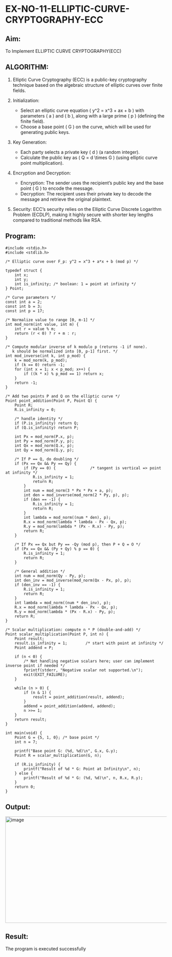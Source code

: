 # EX-NO-11-ELLIPTIC-CURVE-CRYPTOGRAPHY-ECC

## Aim:
To Implement ELLIPTIC CURVE CRYPTOGRAPHY(ECC)


## ALGORITHM:

1. Elliptic Curve Cryptography (ECC) is a public-key cryptography technique based on the algebraic structure of elliptic curves over finite fields.

2. Initialization:
   - Select an elliptic curve equation \( y^2 = x^3 + ax + b \) with parameters \( a \) and \( b \), along with a large prime \( p \) (defining the finite field).
   - Choose a base point \( G \) on the curve, which will be used for generating public keys.

3. Key Generation:
   - Each party selects a private key \( d \) (a random integer).
   - Calculate the public key as \( Q = d \times G \) (using elliptic curve point multiplication).

4. Encryption and Decryption:
   - Encryption: The sender uses the recipient’s public key and the base point \( G \) to encode the message.
   - Decryption: The recipient uses their private key to decode the message and retrieve the original plaintext.

5. Security: ECC’s security relies on the Elliptic Curve Discrete Logarithm Problem (ECDLP), making it highly secure with shorter key lengths compared to traditional methods like RSA.

## Program:
~~~
#include <stdio.h>
#include <stdlib.h>

/* Elliptic curve over F_p: y^2 = x^3 + a*x + b (mod p) */

typedef struct {
    int x;
    int y;
    int is_infinity; /* boolean: 1 = point at infinity */
} Point;

/* Curve parameters */
const int a = 2;
const int b = 3;
const int p = 17;

/* Normalize value to range [0, m-1] */
int mod_norm(int value, int m) {
    int r = value % m;
    return (r < 0) ? r + m : r;
}

/* Compute modular inverse of k modulo p (returns -1 if none).
   k should be normalized into [0, p-1] first. */
int mod_inverse(int k, int p_mod) {
    k = mod_norm(k, p_mod);
    if (k == 0) return -1;
    for (int x = 1; x < p_mod; x++) {
        if ((k * x) % p_mod == 1) return x;
    }
    return -1;
}

/* Add two points P and Q on the elliptic curve */
Point point_addition(Point P, Point Q) {
    Point R;
    R.is_infinity = 0;

    /* handle identity */
    if (P.is_infinity) return Q;
    if (Q.is_infinity) return P;

    int Px = mod_norm(P.x, p);
    int Py = mod_norm(P.y, p);
    int Qx = mod_norm(Q.x, p);
    int Qy = mod_norm(Q.y, p);

    /* If P == Q, do doubling */
    if (Px == Qx && Py == Qy) {
        if (Py == 0) {               /* tangent is vertical => point at infinity */
            R.is_infinity = 1;
            return R;
        }
        int num = mod_norm(3 * Px * Px + a, p);
        int den = mod_inverse(mod_norm(2 * Py, p), p);
        if (den == -1) {
            R.is_infinity = 1;
            return R;
        }
        int lambda = mod_norm((num * den), p);
        R.x = mod_norm(lambda * lambda - Px - Qx, p);
        R.y = mod_norm(lambda * (Px - R.x) - Py, p);
        return R;
    }

    /* If Px == Qx but Py == -Qy (mod p), then P + Q = O */
    if (Px == Qx && (Py + Qy) % p == 0) {
        R.is_infinity = 1;
        return R;
    }

    /* General addition */
    int num = mod_norm(Qy - Py, p);
    int den_inv = mod_inverse(mod_norm(Qx - Px, p), p);
    if (den_inv == -1) {
        R.is_infinity = 1;
        return R;
    }
    int lambda = mod_norm((num * den_inv), p);
    R.x = mod_norm(lambda * lambda - Px - Qx, p);
    R.y = mod_norm(lambda * (Px - R.x) - Py, p);
    return R;
}

/* Scalar multiplication: compute n * P (double-and-add) */
Point scalar_multiplication(Point P, int n) {
    Point result;
    result.is_infinity = 1;        /* start with point at infinity */
    Point addend = P;

    if (n < 0) {
        /* Not handling negative scalars here; user can implement inverse point if needed */
        fprintf(stderr, "Negative scalar not supported.\n");
        exit(EXIT_FAILURE);
    }

    while (n > 0) {
        if (n & 1) {
            result = point_addition(result, addend);
        }
        addend = point_addition(addend, addend);
        n >>= 1;
    }
    return result;
}

int main(void) {
    Point G = {5, 1, 0}; /* base point */
    int n = 7;

    printf("Base point G: (%d, %d)\n", G.x, G.y);
    Point R = scalar_multiplication(G, n);

    if (R.is_infinity) {
        printf("Result of %d * G: Point at Infinity\n", n);
    } else {
        printf("Result of %d * G: (%d, %d)\n", n, R.x, R.y);
    }
    return 0;
}

~~~


## Output:
<img width="818" height="332" alt="image" src="https://github.com/user-attachments/assets/c5e3cb61-a7e6-493f-b11a-c59ccfd72307" />


## Result:
The program is executed successfully


